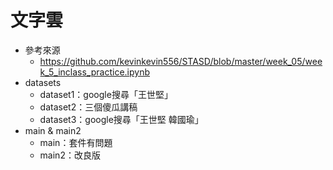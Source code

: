 文字雲
====================

* 參考來源
	* https://github.com/kevinkevin556/STASD/blob/master/week_05/week_5_inclass_practice.ipynb
* datasets
	* dataset1：google搜尋「王世堅」
	* dataset2：三個傻瓜講稿
	* dataset3：google搜尋「王世堅 韓國瑜」
* main & main2
	* main：套件有問題
	* main2：改良版